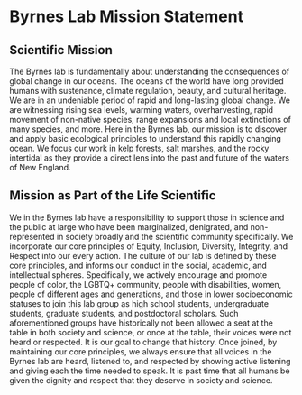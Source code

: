 # Byrnes Lab Mission Statement

## Scientific Mission

The Byrnes lab is fundamentally about understanding the consequences of global change in our oceans. The oceans of the world have long provided humans with sustenance, climate regulation, beauty, and cultural heritage. We are in an undeniable period of rapid and long-lasting global change. We are witnessing rising sea levels, warming waters, overharvesting, rapid movement of non-native species, range expansions and local extinctions of many species, and more. Here in the Byrnes lab, our mission is to discover and apply basic ecological principles to understand this rapidly changing ocean. We focus our work in kelp forests, salt marshes, and the rocky intertidal as they provide a direct lens into the past and future of the waters of New England. 


## Mission as Part of the Life Scientific

We in the Byrnes lab have a responsibility to support those in science and the public at large who have been marginalized, denigrated, and non-represented in society broadly and the scientific community specifically.  We incorporate our core principles of Equity, Inclusion, Diversity, Integrity, and Respect into our every action.  The culture of our lab is defined by these core principles, and informs our conduct in the social, academic, and intellectual spheres. Specifically, we actively encourage and promote people of color, the LGBTQ+ community, people with disabilities, women, people of different ages and generations, and those in lower socioeconomic statuses to join this lab group as high school students, undergraduate students, graduate students, and postdoctoral scholars. Such aforementioned groups have historically not been allowed a seat at the table in both society and science, or once at the table, their voices were not heard or respected. It is our goal to change that history. Once joined, by maintaining our core principles, we always ensure that all voices in the Byrnes lab are heard, listened to, and respected by showing active listening and giving each the time needed to speak. It is past time that all humans be given the dignity and respect that they deserve in society and science.
